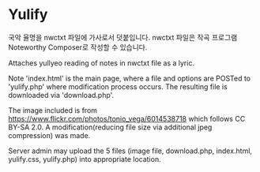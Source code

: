 ﻿# Yulify
국악 율명을 nwctxt 파일에 가사로서 덧붙입니다. nwctxt 파일은 작곡 프로그램 Noteworthy Composer로 작성할 수 있습니다.

Attaches yullyeo reading of notes in nwctxt file as a lyric.

Note 'index.html' is the main page, where a file and options are POSTed to 'yulify.php' where modification process occurs. The resulting file is downloaded via 'download.php'.

The image included is from https://www.flickr.com/photos/tonio_vega/6014538718 which follows CC BY-SA 2.0. A modification(reducing file size via additional jpeg compression) was made.

Server admin may upload the 5 files (image file, download.php, index.html, yulify.css, yulify.php) into appropriate location.
